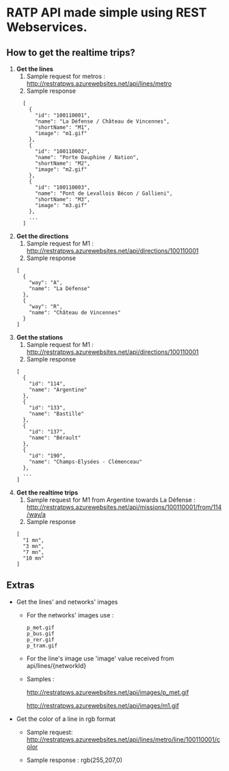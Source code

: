 # RATP API made simple using REST Webservices.

## How to get the realtime trips?

1. **Get the lines**
    1. Sample request for metros : http://restratpws.azurewebsites.net/api/lines/metro
    1. Sample response 
      ```
        [
          {
            "id": "100110001",
            "name": "La Défense / Château de Vincennes",
            "shortName": "M1",
            "image": "m1.gif"
          },
          {
            "id": "100110002",
            "name": "Porte Dauphine / Nation",
            "shortName": "M2",
            "image": "m2.gif"
          },
          {
            "id": "100110003",
            "name": "Pont de Levallois Bécon / Gallieni",
            "shortName": "M3",
            "image": "m3.gif"
          },
          ...
        ]
      ```
1. **Get the directions**
    1. Sample request for M1 : http://restratpws.azurewebsites.net/api/directions/100110001
    1. Sample response 
      ```
      [
        {
          "way": "A",
          "name": "La Défense"
        },
        {
          "way": "R",
          "name": "Château de Vincennes"
        }
      ]
      ```
1. **Get the stations**
    1. Sample request for M1 : http://restratpws.azurewebsites.net/api/directions/100110001
    1. Sample response 
      ```
      [
        {
          "id": "114",
          "name": "Argentine"
        },
        {
          "id": "133",
          "name": "Bastille"
        },
        {
          "id": "137",
          "name": "Bérault"
        },
        {
          "id": "190",
          "name": "Champs-Elysées - Clémenceau"
        },
        ...
      ]
      ```
1. **Get the realtime trips**
    1. Sample request for M1 from Argentine towards La Défense : http://restratpws.azurewebsites.net/api/missions/100110001/from/114/way/a
    1. Sample response 
      ```
      [
        "1 mn",
        "3 mn",
        "7 mn",
        "10 mn"
      ]
      ```

## Extras

* Get the lines' and networks' images

    * For the networks' images use :
      ```
      p_met.gif
      p_bus.gif
      p_rer.gif
      p_tram.gif
      ```
    * For the line's image use 'image' value received from api/lines/{networkId}
      
    * Samples :

      http://restratpws.azurewebsites.net/api/images/p_met.gif
      
      http://restratpws.azurewebsites.net/api/images/m1.gif
      
* Get the color of a line in rgb format

     * Sample request: http://restratpws.azurewebsites.net/api/lines/metro/line/100110001/color
      
     * Sample response : rgb(255,207,0)
